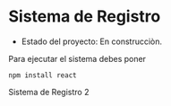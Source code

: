 <h1>Sistema de Registro</h1>

- Estado del proyecto: En construcciòn.

Para ejecutar el sistema debes poner

```npm install react```

Sistema de Registro 2
